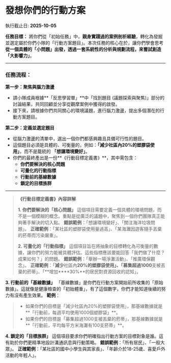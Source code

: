 # 發想你們的行動方案
執行截止日: **2025-10-05**

**任務目標：** 將你們從「初始任務」中，**親身實踐過的案例剖析經驗**，轉化為發掘並選定屬於你們小隊的「行動方案題目」。本次任務的核心在於，讓你們學會思考**從一個具體的「小問題」出發，透過一套系統性的分析與規劃流程，來嘗試創造「大影響力」**。

---

### **任務流程：**

**第一步：聚焦與腦力激盪**

- 請小隊成員根據**「反思學習單」**中「找到題目 (議題探索與聚焦)」部分的討論結果，共同回顧並分享從觀摩案例中獲得的啟發。
- 接下來，請根據你們共同關心的環境議題，進行腦力激盪，提出多個潛在的行動方案題目。

**第二步：定義並選定題目**

- 從腦力激盪的清單中，選出一個你們都感興趣且具備可行性的題目。
- 這個題目必須是具體的、可衡量的，例如：**「減少社區內20%的塑膠袋使用」**，而不是籠統的 **「想讓環境變好」**。
- 你們的最終產出是一份**《行動目標定義書》**，其中需包含：
    - **你們要解決的核心問題**
    - **可量化的行動指標**
    - **行動前的基線數據**
    - **鎖定的目標族群**

---

>**《行動目標定義書》內容詳解**
>
>**1. 你們要解決的「核心問題」**
>這個項目需要定義一個具體的環境問題，而不是一個模糊的概念。重點是從廣泛的議題中，聚焦到一個你們團隊真正能夠著手解決的切入點。
>**錯誤範例**：「想讓環境變好」、「關注海洋垃圾問題」。
>**正確範例**：「某社區的塑膠袋使用量過高」、「某海灘因遊客隨手丟棄的菸蒂而污染嚴重」。
>
>**2. 可量化的「行動指標」**
這個項目旨在將抽象的目標轉化為可衡量的數據，讓你們的努力能被具體評估。這些指標應該要能回答「我們做了什麼？成果如何？」的問題。
**錯誤範例**：「舉辦一場淨灘活動」、「推廣環保觀念」。
**正確範例**：「**減少**社區內**20%的塑膠袋使用」、「募集超過1000**支被丟棄的菸蒂」、「**增加****30%**的居民對資源回收的認知」。
>
 **3. 行動前的「基線數據」**
「基線數據」是你們在行動方案開始前所收集的「原始數據」。這就像是健康檢查的「初始體重」，有了這個數字，你們才能知道後續的努力有沒有產生效果。
**範例**：
>- 如果你們的目標是「減少社區內20%的塑膠袋使用」，那基線數據就是**「行動前，每週平均使用1000個塑膠袋」**。
>- 如果你們的目標是「募集超過1000支被丟棄的菸蒂」，那基線數據就是**「行動前，平均每平方米海灘有100支菸蒂」**。
>
**4. 鎖定的「目標族群」**
這個項目要求你們明確指出行動方案的目標對象是誰。這有助於你們更精準地設計溝通訊息與行動策略。
**錯誤範例**：「所有居民」、「一般大眾」。
**正確範例**：「某社區的國中小學生與其家長」、「年齡介於18-25歲、喜愛戶外活動的年輕人」。
